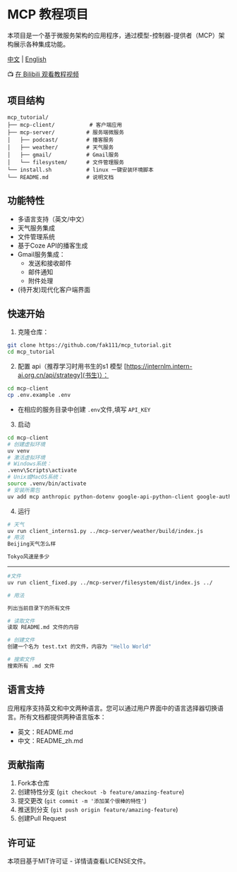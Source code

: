 
# MCP 教程项目

本项目是一个基于微服务架构的应用程序，通过模型-控制器-提供者（MCP）架构展示各种集成功能。

[中文](README.md) | [English](README_en.md)

📺 [在 Bilibili 观看教程视频]( https://www.bilibili.com/video/BV1ULZZYcE84/?share_source=copy_web&vd_source=fed0463c5e2f2a5d15192f02da148180)

## 项目结构

```
mcp_tutorial/
├── mcp-client/           # 客户端应用
├── mcp-server/          # 服务端微服务
│   ├── podcast/         # 播客服务
│   ├── weather/         # 天气服务
│   ├── gmail/           # Gmail服务
│   └── filesystem/      # 文件管理服务
└── install.sh           # linux 一键安装环境脚本
└── README.md            # 说明文档
```

## 功能特性

- 多语言支持（英文/中文）
- 天气服务集成
- 文件管理系统
- 基于Coze API的播客生成
- Gmail服务集成：
  - 发送和接收邮件
  - 邮件通知
  - 附件处理
- (待开发)现代化客户端界面

## 快速开始

1. 克隆仓库：

```bash
git clone https://github.com/fak111/mcp_tutorial.git
cd mcp_tutorial
```

2. 配置 api（推荐学习时用书生的s1 模型 [https://internlm.intern-ai.org.cn/api/strategy](书生)）：

```bash
cd mcp-client
cp .env.example .env
```

- 在相应的服务目录中创建 `.env`文件,填写 `API_KEY`

3. 启动

```bash
cd mcp-client
# 创建虚拟环境
uv venv
# 激活虚拟环境
# Windows系统：
.venv\Scripts\activate
# Unix或MacOS系统：
source .venv/bin/activate
# 安装所需包
uv add mcp anthropic python-dotenv google-api-python-client google-auth-oauthlib 'httpx[socks]' openai
```

4. 运行

```bash
# 天气
uv run client_interns1.py ../mcp-server/weather/build/index.js
# 用法
Beijing天气怎么样

Tokyo风速是多少
```
---
```bash
#文件
uv run client_fixed.py ../mcp-server/filesystem/dist/index.js ../

# 用法

列出当前目录下的所有文件

# 读取文件
读取 README.md 文件的内容

# 创建文件
创建一个名为 test.txt 的文件，内容为 "Hello World"

# 搜索文件
搜索所有 .md 文件
```

## 语言支持

应用程序支持英文和中文两种语言。您可以通过用户界面中的语言选择器切换语言。所有文档都提供两种语言版本：

- 英文：README.md
- 中文：README_zh.md

## 贡献指南

1. Fork本仓库
2. 创建特性分支 (`git checkout -b feature/amazing-feature`)
3. 提交更改 (`git commit -m '添加某个很棒的特性'`)
4. 推送到分支 (`git push origin feature/amazing-feature`)
5. 创建Pull Request

## 许可证

本项目基于MIT许可证 - 详情请查看LICENSE文件。
